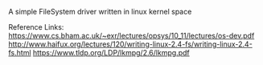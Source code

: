 A simple FileSystem driver written in linux kernel space

Reference Links:
	https://www.cs.bham.ac.uk/~exr/lectures/opsys/10_11/lectures/os-dev.pdf
	http://www.haifux.org/lectures/120/writing-linux-2.4-fs/writing-linux-2.4-fs.html
	https://www.tldp.org/LDP/lkmpg/2.6/lkmpg.pdf


